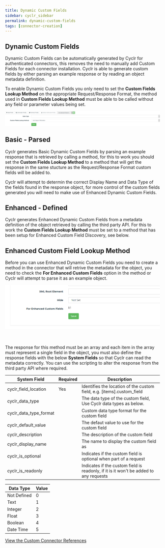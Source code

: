 ```yaml
---
title: Dynamic Custom Fields
sidebar: cyclr_sidebar
permalink: dynamic-custom-fields
tags: [connector-creation]
---
```

Dynamic Custom Fields
---------------------------

Dynamic Custom Fields can be automatically generated by Cyclr for authenticated connectors, this removes the need to manually add Custom Fields for each connector installation. Cyclr is able to generate custom fields by either parsing an example response or by reading an object metadata definition.

To enable Dynamic Custom Fields you only need to set the **Custom Fields Lookup Method** on the appropriate Request/Response Format, the method used in **Custom Fields Lookup Method** must be able to be called without any field or parameter values being set.

![](./images/custom-fields-lookup-method.png)

Basic - Parsed
---------------------------

Cyclr generates Basic Dynamic Custom Fields by parsing an example response that is retrieved by calling a method, for this to work you should set the **Custom Fields Lookup Method** to a method that will get the response in the same stucture as the Request/Response Format custom fields will be added to.

Cyclr will attempt to determin the correct Display Name and Data Type of the fields found in the response object, for more control of the custom fields generated you will need to make use of Enhanced Dynamic Custom Fields.

Enhanced - Defined
---------------------------

Cyclr generates Enhanced Dynamic Custom Fields from a metadata definition of the object retrieved by calling the third party API. For this to work the **Custom Fields Lookup Method** must be set to a method that has been setup for Enhanced Custom Field Discovery, see below.

Enhanced Custom Field Lookup Method
---------------------------

Before you can use Enhanced Dynamic Custom Fields you need to create a method in the connector that will retrive the metadata for the object, you need to check the **For Enhanced Custom Fields** option in the method or Cyclr will attempt to parse it as an example object.

![](./images/for-enhanced-custom-fields.png)

<br/><br/>
The response for this method must be an array and each item in the array must represent a single field in the object, you must also define the response fields with the below **System Fields** so that Cyclr can read the metadata correctly. You can use the scripting to alter the response from the third party API where required.

System Field | Required | Description
--- | --- | ---
cyclr_field_location | Yes | Identifies the location of the custom field, e.g. [items].custom_field
cyclr_data_type |   | The data type of the custom field, Use Cyclr data types as below.
cyclr_data_type_format |   | Custom data type format for the custom field
cyclr_default_value |   | The defaut value to use for the custom field
cyclr_description |   | The description of the custom field
cyclr_display_name |   | The name to display the custom field as
cyclr_is_optional |   | Indicates if the custom field is optional when part of a request
cyclr_is_readonly |   | Indicates if the custom field is readonly, if it is it won't be added to any requests

Data Type | Value
--- | ---
Not Defined | 0
Text | 1
Integer | 2
Float | 3
Boolean | 4
Date Time | 5

[View the Custom Connector References](./custom-connector-reference)
